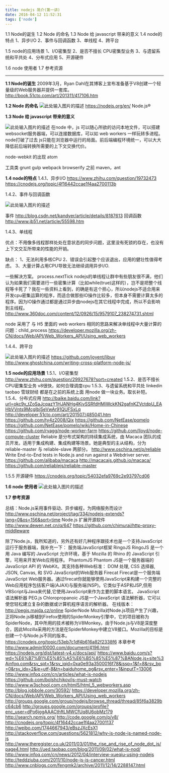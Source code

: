 ```yaml
---
title: nodejs 简介(第一讲)
date: 2016-04-12 11:52:31
tags: ['node']
---
```


1.1 Node的诞生
1.2 Node 的命名
1.3 Node 给 javascript 带来的意义
1.4 node的特点
 1、异步I/O
 2、事件与回调函数
 3、单线程
 4、跨平台
 
1.5 node的应用场景
 1、I/O密集型
 2、是否不擅长 CPU密集型业务
 3、与遗留系统和平共处
 4、分布式应用
 5、开源硬件

1.6 node 使用者
1.7 参考资源


---

**1.1 Node的诞生**
2009年3月，Ryan Dahl在其博客上宣布准备基于V8创建一个轻量级的Web服务器并提供一套库。
http://book.51cto.com/art/201311/417106.htm

**1.2 Node 的命名**
![此处输入图片的描述][1]
https://nodejs.org/en/
Node.js®

**1.3 Node 给 javascript 带来的意义**

![此处输入图片的描述][2]
在node 中，js 可以随心所欲的访问本地文件，可以搭建websocket服务器端，可以连接数据库，可以如 web workers 一样玩转多进程。
node打破了过去 js只能在浏览器中运行的局面。前后端编程环境统一，可以大大降低前后端转换所需要的上下文交换代价。

node-webkit 的出现
atom

工具类
grunt
gulp
webpack
browserify
之前 
maven，ant

**1.4 node的特点**
1.4.1、异步I/O
https://www.zhihu.com/question/19732473
https://cnodejs.org/topic/4f16442ccae1f4aa2700113b

1.4.2、事件与回调函数

![此处输入图片的描述][5]

事件
http://blog.csdn.net/kandyer/article/details/8187613
回调函数
http://www.jb51.net/article/55598.htm

1.4.3、单线程

优点：不用像多线程那样处处在意状态的同步问题，这里没有死锁的存在，也没有上下文交互所带来的性能的开销。

缺点：
1、无法利用多核CPU
2、错误会引起整个应该退出，应用的健壮性值得考虑。
3、大量计算占用CPU导致无法继续调用异步I/O.

一些解决方案。
process.nextTick
nodejs的单线程让群中有些朋友很不满，他们认为如果我们需要进行一些密集计算（比如while(true)这样的），岂不是把整个线程等卡死了？我在一些资料上看到，的确是有这个担心，所以nodejs不适合用来开发cpu密集运算的程序，而适合做那些IO操作比较多，但本身不需要计算太多的程序。因为IO操作通过都是通过异步由nodejs在其它线程中完成，所以不会影响到主线程。
http://www.360doc.com/content/12/0926/15/9579107_238274731.shtml

node 采用了 与 H5 里面的 web workers 相同的思路来解决单线程中大量计算的问题：child_process
https://developer.mozilla.org/zh-CN/docs/Web/API/Web_Workers_API/Using_web_workers

1.4.4、跨平台

![此处输入图片的描述][4]
https://github.com/joyent/libuv
http://www.ghostchina.com/writing-cross-platform-node-js/

**1.5 node的应用场景**
1.5.1、I/O密集型
http://www.zhihu.com/question/29927678?sort=created
1.5.2、是否不擅长 CPU密集型业务
v8很快，如何合理调度cpu
1.5.3、与遗留系统和平共处
linkedin taobao 雪球财经 都是在之前的系统上面 用node 做一块业务。取长补短。
1.5.4、分布式应用
http://baike.baidu.com/link?url=okc9v_tZoSaJcqazY1HJANHg4KjvSSRfdHMiWckKN2gafnKZVctdpU_EAHbVVnts9McgIbjSeVwAr91QUFSxLq
http://developer.51cto.com/art/201507/485041.htm
https://github.com/ty4z2008/Qix
https://github.com/NetEase/pomelo
https://github.com/NetEase/pomelo/wiki/Home-in-Chinese
https://github.com/rvagg/node-worker-farm
https://github.com/lloyd/node-compute-cluster
Reliable 是分布式架构的持续集成系统，由 Macaca 团队的成员开发。适用于集成构建、集成构建等场景。她是典型的主从结构，分为 reliable-master 与 reliable-slave 两部分。
http://www.oschina.net/p/reliable
Write End-to-End tests in Node.js and run against a Webdriver server.
https://github.com/alibaba/macaca
http://macacajs.github.io/macaca/
https://github.com/reliablejs/reliable-master

1.5.5 开源硬件 
https://cnodejs.org/topic/54032efa9769c2e93797cd06

**1.6 node 使用者**
![此处输入图片的描述][3]


**1.7 参考资源**

总结：Node.js采用事件驱动、异步编程，为网络服务而设计
http://www.oschina.net/project/tag/334/nodejs-extends?lang=0&os=156&sort=time
Node.js 扩展开源软件
http://www.dewen.net.cn/q/647
https://github.com/chimurai/http-proxy-middleware

除了Node.js，我所知道的，另外还有好几种程序跟技术也是一个支持JavaScript运行于服务器端，我补充一下：
服务端JavaScript框架 RingoJS
RingoJS 是一个用 Java 编写的 JavaScript 允许环境，基于 Mozilla 的 Rhino 的 JavaScript 引擎，可用来开发Web应用程序。
PhantomJS
Phantom JS是一个服务器端的 JavaScript API 的 WebKit。其支持各种Web标准： DOM 处理, CSS 选择器, JSON, Canvas, 和 SVG
JavaScript的Web服务器 Firecat
Firecat是一个服务端JavaScript Web服务器。通过firecat你就能够使用JavaScript来构建一个完整的Web应用程序包括客户端(AJAX)与服务端(NSP)。它类似于ASP和JSP,但用VBScript与Java来代替,它使用JavaScript来作为主要的脚本语言。
JavaScript 语法解析器 PEG.js
Chloropropanoic JS是一个JavaScript 语法解析器，它可以使您轻松建立复杂的数据或计算机程序语言的解析器。 在线版本：http://pegjs.majda.cz/online
SpiderNode
Mozilla对Node.js项目产生了兴趣，正将Node.js移植到Firefox使用的SpiderMonkey引擎中，它的项目被称为SpiderNode，其中所用的技术被称为V8Monkey。由于Node.js与V8是深度整合，因此Mozilla采用的方法是在SpiderMonkey中建立V8接口。Mozilla的目标是创建一个与Node.js不同的版本。
https://cnodejs.org/topic/53eb7c1df4b616a82f2338f6
本章参考
http://www.admin10000.com/document/4196.html
https://nodejs.org/dist/latest-v4.x/docs/api/
https://www.baidu.com/s?wd=%E6%B7%B1%E5%85%A5%E6%B5%85%E5%87%BANode.js+site%3Ainfoq.com&rsv_spt=1&rsv_iqid=0xa0e93a3500016f78&issp=1&f=8&rsv_bp=0&rsv_idx=2&ie=utf-8&tn=baiduhome_pg&rsv_enter=1&inputT=13006
http://www.infoq.com/cn/articles/what-is-nodejs
https://github.com/bolshchikov/js-must-watch
http://www.w3school.com.cn/html5/html_5_webworkers.asp
http://blog.jobbole.com/30592/
https://developer.mozilla.org/zh-CN/docs/Web/API/Web_Workers_API/Using_web_workers
http://groups.google.com/group/nodejs/browse_thread/thread/85f6a3829bc64cb6
http://groups.google.com/groups/profile?enc_user=dPo6jggAAACthftLMWCfUq8U6obMz179
http://search.npmjs.org/
http://code.google.com/p/v8/
http://cnodejs.org/topic/4f16442ccae1f4aa27001137
http://weibo.com/1744667943/eBszJXcEsX1
http://stackoverflow.com/questions/5621812/why-is-node-js-named-node-js
http://www.theregister.co.uk/2011/03/01/the_rise_and_rise_of_node_dot_js/page4.html
http://ued.taobao.com/blog/2011/09/02/what-is-nod/
http://www.infoq.com/cn/news/2012/04/interview-xueqiu-using-nodejs
http://teddziuba.com/2011/10/node-js-is-cancer.html
http://www.cnblogs.com/fengmk2/archive/2011/12/14/2288147.html



  [1]: https://nodejs.org/static/images/logos/nodejs-new-white-pantone.png
  [2]: /img/node01.jpg
  [3]: /img/node02.png
  [4]: /img/node03.png
  [5]: /img/node04.png


